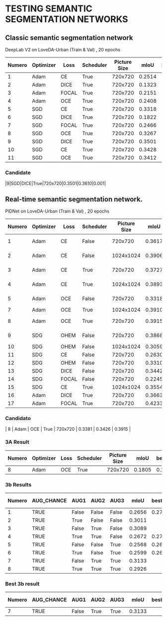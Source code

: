 # TESTING SEMANTIC SEGMENTATION NETWORKS


## Classic semantic segmentation network

DeepLab V2 on LoveDA-Urban (Train & Val) , 20 epochs
 
| Numero | Optimizer | Loss  | Scheduler | Picture Size |  mIoU  | bestIoU | lr  | Latency (s) | FLOPs      | Params    |
|--------|-----------|-------|-----------|--------------|--------|---------|-----|-------------|------------|-----------|
|1       | Adam      | CE    | True      | 720x720      | 0.2514 | 0.2734  | 0.001| 0.005340    | 1.10e+12   | 6.14e+07  |
|2       | Adam      | DICE  | True      | 720x720      | 0.1323 | 0.1274  | 0.001| 0.005236    | 1.10e+12   | 6.14e+07  |
|3       | Adam      | FOCAL | True      | 720x720      | 0.2151 | 0.2559  | 0.001| 0.005734    | 1.10e+12   | 6.14e+07  |
|4       | Adam      | OCE   | True      | 720x720      | 0.2408 | 0.2687  | 0.001| 0.005383    | 1.10e+12   | 6.14e+07  |
|5       | SGD       | CE    | True      | 720x720      | 0.3318 | 0.3364  | 0.01 | 0.005062    | 1.10e+12   | 6.14e+07  |
|6       | SGD       | DICE  | True      | 720x720      | 0.1822 | 0.3112  | 0.01 | 0.005163    | 1.10e+12   | 6.14e+07  |
|7       | SGD       | FOCAL | True      | 720x720      | 0.2466 | 0.2761  | 0.01 | 0.005105    | 1.10e+12   | 6.14e+07  |
|8       | SGD       | OCE   | True      | 720x720      | 0.3267 | 0.3473  | 0.01 | 0.004744    | 1.10e+12   | 6.14e+07  |
|9       | SGD       | DICE  | True      | 720x720      | 0.3501 | 0.3610  | 0.001| 0.004934    | 1.10e+12   | 6.14e+07  |
|10      | SGD       | CE    | True      | 720x720      | 0.3428 | 0.3526  | 0.001| 0.005232    | 1.10e+12   | 6.14e+07  |
|11      | SGD       | OCE   | True      | 720x720      | 0.3412 | 0.3422  | 0.001| 0.005422    | 1.10e+12   | 6.14e+07  |



### Candidate
|9|SGD|DICE|True|720x720|0.3501|0.3610|0.001|




## Real-time semantic segmentation network.

PIDNet on LoveDA-Urban (Train & Val) , 20 epochs 


| Numero | Optimizer | Loss  | Scheduler | Picture Size | mIoU          | Latency | FLOPs     | Parameters |
|--------|-----------|-------|-----------|--------------|---------------|---------|-----------|------------|
| 1     | Adam      | CE    | False     | 720x720      | 0.3617        | 2:45 hours | 1.10e+12  | 6.14e+07   |
| 2     | Adam      | CE    | False     | 1024x1024    | 0.3906        | 2:59 hours        | 1.10e+12  | 6.14e+07   |
| 3     | Adam      | CE    | True      | 720x720      | 0.3727        | 2:41 hours        | 1.10e+12  | 6.14e+07   |
| 4      | Adam      | CE    | True      | 1024x1024    | 0.3893        | 2:51 hours        | 1.10e+12  | 6.14e+07   |
| 5      | Adam      | OCE   | False     | 720x720      | 0.3318        | 2:42 hours        | 1.10e+12  | 6.14e+07   |
| 7      | Adam      | OCE   | True      | 1024x1024    | 0.3910        |         | 1.10e+12  | 6.14e+07   |
| 8      | Adam      | OCE   | True      | 720x720      | 0.3915        | 2:40 hours        | 1.10e+12  | 6.14e+07   |
| 9      | SDG       | OHEM  | False     | 720x720      | 0.3868        | 1:23 hours        | 1.10e+12  | 6.14e+07   |
| 10     | SDG       | OHEM  | False     | 1024x1024    | 0.3059        |         | 1.10e+12  | 6.14e+07   |
| 11     | SDG       | CE    | False     | 720x720      | 0.2630        |         | 1.10e+12  | 6.14e+07   |
| 12     | SDG       | OHEM  | False     | 720x720      | 0.3310        |         | 1.10e+12  | 6.14e+07   |
| 13     | SDG       | DICE  | False     | 720x720      | 0.3442        |         | 1.10e+12  | 6.14e+07   |
| 14     | SDG       | FOCAL | False     | 720x720      | 0.2245        |         | 1.10e+12  | 6.14e+07   |
| 15     | SDG       | CE    | True      | 1024x1024    | 0.3554        |         | 1.10e+12  | 6.14e+07   |
| 16     | Adam      | DICE  | True      | 720x720      | 0.3663        |         | 1.10e+12  | 6.14e+07   |
| 17     | Adam      | FOCAL | True      | 720x720      | 0.4233        |         | 1.10e+12  | 6.14e+07   |


### Candidato
| 8      | Adam      | OCE   | True      | 720x720      | 0.3381 | 0.3426  | 0.3915        |

### 3A Result

| Numero | Optimizer | Loss  | Scheduler | Picture Size |  mIoU  | bestIoU | modified mIoU |
|--------|-----------|-------|-----------|--------------|--------|---------|---------------|
| 8      | Adam      | OCE   | True      | 720x720      | 0.1805 | 0.2009  | 0.2296        |


### 3b Results

| Numero | AUG_CHANCE | AUG1  | AUG2  | AUG3  |  mIoU  | bestIoU | modified mIoU |
|--------|------------|-------|-------|-------|--------|---------|---------------|
| 1      | TRUE       | False | False | False | 0.2656 | 0.2753  | 0.2951      |
| 2      | TRUE       | True  | False | False | 0.3011 |         | 0.3042        |
| 3      | TRUE       | False | True  | False | 0.3089 |         | 0.3108        |
| 4      | TRUE       | True  | True  | False | 0.2672 | 0.2750  | 0.3143        |
| 5      | TRUE       | False | False | True  | 0.2568 | 0.2642  | 0.3020        |
| 6      | TRUE       | True  | False | True  | 0.2599 | 0.2632  | 0.3008        |
| 7      | TRUE       | False | True  | True  | 0.3133 |         | 0.3151        |
| 8      | TRUE       | True  | True  | True  | 0.2926 |         | 0.3014        |

### Best 3b result

| Numero | AUG_CHANCE | AUG1  | AUG2  | AUG3  |  mIoU  | bestIoU | modified mIoU |
|--------|------------|-------|-------|-------|--------|---------|---------------|
| 7      | TRUE       | False | True  | True  | 0.3133 |         | 0.3151        |